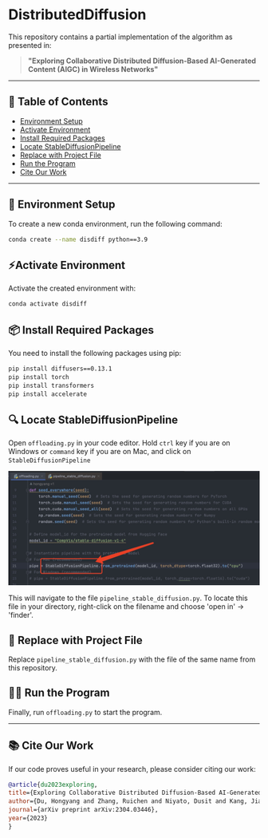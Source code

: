 # DistributedDiffusion

This repository contains a partial implementation of the algorithm as presented in:

> **"Exploring Collaborative Distributed Diffusion-Based AI-Generated Content (AIGC) in Wireless Networks"**

---

## 📝 Table of Contents
- [Environment Setup](#-environment-setup)
- [Activate Environment](#-activate-environment)
- [Install Required Packages](#-install-required-packages)
- [Locate StableDiffusionPipeline](#-locate-stablediffusionpipeline)
- [Replace with Project File](#-replace-with-project-file)
- [Run the Program](#-run-the-program)
- [Cite Our Work](#-cite-our-work)

---

## 🔧 Environment Setup
To create a new conda environment, run the following command:

```bash
conda create --name disdiff python==3.9
```
## ⚡Activate Environment
Activate the created environment with:
```bash
conda activate disdiff
```

## 📦 Install Required Packages
You need to install the following packages using pip:
```bash
pip install diffusers==0.13.1
pip install torch
pip install transformers
pip install accelerate
```

## 🔍 Locate StableDiffusionPipeline
Open `offloading.py` in your code editor. Hold `ctrl` key if you are on Windows or `command` key if you are on Mac, and click on `StableDiffusionPipeline`

![Location of StableDiffusionPipeline](readme/img1.png)

This will navigate to the file `pipeline_stable_diffusion.py`. To locate this file in your directory, right-click on the filename and choose 'open in' -> 'finder'.
</details>

## 🔄 Replace with Project File
Replace `pipeline_stable_diffusion.py` with the file of the same name from this repository.

## 🏃‍♀️ Run the Program
Finally, run `offloading.py` to start the program.

---

## 📚 Cite Our Work

If our code proves useful in your research, please consider citing our work:

```bibtex
@article{du2023exploring,
title={Exploring Collaborative Distributed Diffusion-Based AI-Generated Content (AIGC) in Wireless Networks},
author={Du, Hongyang and Zhang, Ruichen and Niyato, Dusit and Kang, Jiawen and Xiong, Zehui and Kim, Dong In and Poor, H Vincent and others},
journal={arXiv preprint arXiv:2304.03446},
year={2023}
}
```
